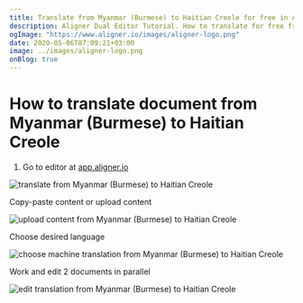 ```yaml
---
title: Translate from Myanmar (Burmese) to Haitian Creole for free in Aligner Editor
description: Aligner Dual Editor Tutorial. How to translate for free from Myanmar (Burmese) to Haitian Creole. Aligner is multilingual document management platform. 
ogImage: "https://www.aligner.io/images/aligner-logo.png"
date: 2020-05-06T07:09:21+03:00
image: ../images/aligner-logo.png
onBlog: true
---
```


# How to translate document from Myanmar (Burmese) to Haitian Creole

1. Go to editor at [app.aligner.io](https://app.aligner.io "Aligner App web page")

![translate from Myanmar (Burmese) to Haitian Creole](../aligner-blank-editor.png "translate from Myanmar (Burmese) to Haitian Creole")

Copy-paste content or upload content

![upload content from Myanmar (Burmese) to Haitian Creole](../aligner-uploaded-document.png "upload content from Myanmar (Burmese) to Haitian Creole")

Choose desired language

![choose machine translation from Myanmar (Burmese) to Haitian Creole](../aligner-language-dropdown.png "choose machine translation from Myanmar (Burmese) to Haitian Creole")

Work and edit 2 documents in parallel

![edit translation from Myanmar (Burmese) to Haitian Creole](../aligner-double-sitded-editor.png "edit translation from Myanmar (Burmese) to Haitian Creole")

